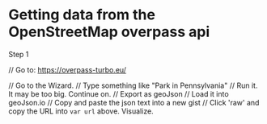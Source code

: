 # Getting data from the OpenStreetMap overpass api


Step 1

// Go to: https://overpass-turbo.eu/

// Go to the Wizard.
// Type something like "Park in Pennsylvania"
// Run it. It may be too big. Continue on.
// Export as geoJson
// Load it into geoJson.io
// Copy and paste the json text into a new gist
// Click 'raw' and copy the URL into `var url` above. Visualize.
